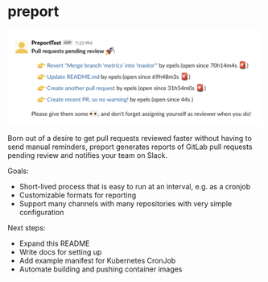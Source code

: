 # preport

![Example of a pull request report on Slack](docs/images/example.png)

Born out of a desire to get pull requests reviewed faster without having to send manual reminders, preport generates reports of GitLab pull requests pending review and notifies your team on Slack.

Goals:

* Short-lived process that is easy to run at an interval, e.g. as a cronjob
* Customizable formats for reporting
* Support many channels with many repositories with very simple configuration

Next steps:

* Expand this README
* Write docs for setting up
* Add example manifest for Kubernetes CronJob
* Automate building and pushing container images

